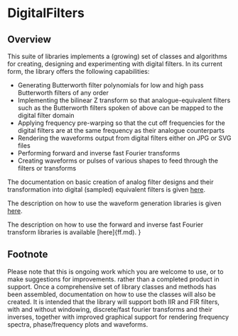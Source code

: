# DigitalFilters
## Overview
This suite of libraries implements a (growing) set of classes and algorithms for creating, 
designing and experimenting with digital filters. In its current form, the library offers
the following capabilities:
- Generating Butterworth filter polynomials for low and high pass Butterworth filters of any order
- Implementing the bilinear Z transform so that analogue-equivalent filters such as the
Butterworth filters spoken of above can be mapped to the digital filter domain
- Applying frequency pre-warping so that the cut off frequencies for the digital filters
are at the same frequency as their analogue counterparts
- Rendering the waveforms output from digital filters either on JPG or SVG files
- Performing forward and inverse fast Fourier transforms
- Creating waveforms or pulses of various shapes to feed through the filters or transforms

The documentation on basic creation of analog filter designs and their transformation into
digital (sampled) equivalent filters is given [here](butterworth.md).

The description on how to use the waveform generation libraries is given [here](waveforms.md).

The description on how to use the forward and inverse fast Fourier transform libraries is available [here]{ff.md).
}
## Footnote
Please note that this is ongoing work which you are welcome to use, or to make suggestions for improvements. rather than a completed product in support. Once a comprehensive
set of library classes and methods has been assembled, documentation on how to use the classes will
also be created. It is intended that the library will support both IIR and FIR filters, with 
and without windowing, discrete/fast fourier transforms and their inverses, together with improved graphical support for rendering frequency spectra, phase/frequency plots and waveforms.
